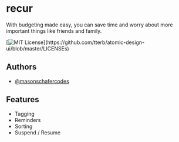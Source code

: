 
# recur

With budgeting made easy, you can save time and worry about more important things like friends and family.



[![MIT License](https://img.shields.io/apm/l/atomic-design-ui.svg?)](https://github.com/tterb/atomic-design-ui/blob/master/LICENSEs)


## Authors

- [@masonschafercodes](https://github.com/masonschafercodes)


## Features

- Tagging
- Reminders
- Sorting
- Suspend / Resume

